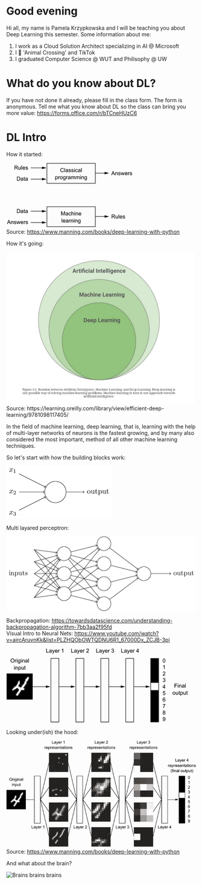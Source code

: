 # Good evening

Hi all, my name is Pamela Krzypkowska and I will be teaching you about Deep Learning this semester. 
Some information about me:
1. I work as a Cloud Solution Architect specializing in AI @ Microsoft
2. I 💌 'Animal Crossing' and TikTok
3. I graduated Computer Science @ WUT and Philisophy @ UW

# What do you know about DL? 

If you have not done it already, please fill in the class form. The form is anonymous.
Tell me what you know about DL so the class can bring you more value: https://forms.office.com/r/bTCneHUzC6

# DL Intro

How it started:

![](img/ml-programming.png)  
Source: https://www.manning.com/books/deep-learning-with-python

How it's going:

<img src="img/DLaML.jpg" alt="Deep Learning and Machine Leatning" style="width:500px;"/>
Source: https://learning.oreilly.com/library/view/efficient-deep-learning/9781098117405/

In the field of machine learning, deep learning, that is, learning with the help of multi-layer networks
of neurons is the fastest growing, and by many also considered the most important, method of all
other machine learning techniques.

So let's start with how the building blocks work:  

![](img/perceptron.png)  

Multi layared perceptron:  

![](img/perceptron-multil.png)

Backpropagation: https://towardsdatascience.com/understanding-backpropagation-algorithm-7bb3aa2f95fd  
Visual Intro to Neural Nets: https://www.youtube.com/watch?v=aircAruvnKk&list=PLZHQObOWTQDNU6R1_67000Dx_ZCJB-3pi

![](img/dnn.png)  

Looking under(ish) the hood:   

![](img/dnn-deeper.png)
Source: https://www.manning.com/books/deep-learning-with-python

And what about the brain?

<img src="https://i0.wp.com/www.neurobureau.org/wp-content/uploads/2013/03/33.jpg" alt="Brains brains brains" style="width:500px;"/>














